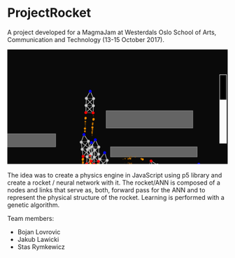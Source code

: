 # ProjectRocket
A project developed for a MagmaJam at Westerdals Oslo School of Arts, Communication and Technology (13-15 October 2017).

![Alt text](/tumbnail.png?raw=true "Game running in the browser")

The idea was to create a physics engine in JavaScript using p5 library and create a rocket / neural network with it. The rocket/ANN is composed of a nodes and links that serve as, both, forward pass for the ANN and to represent the physical structure of the rocket. Learning is performed with a genetic algorithm.

Team members:
- Bojan Lovrovic
- Jakub Lawicki
- Stas Rymkewicz
